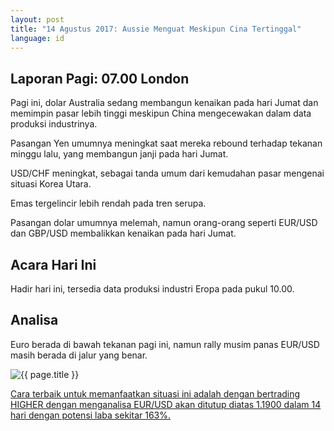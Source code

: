 ```yaml
---
layout: post
title: "14 Agustus 2017: Aussie Menguat Meskipun Cina Tertinggal"
language: id
---
```

## Laporan Pagi: 07.00 London

Pagi ini, dolar Australia sedang membangun kenaikan pada hari Jumat dan memimpin pasar lebih tinggi meskipun China mengecewakan dalam data produksi industrinya.

Pasangan Yen umumnya meningkat saat mereka rebound terhadap tekanan minggu lalu, yang membangun janji pada hari Jumat.

USD/CHF meningkat, sebagai tanda umum dari kemudahan pasar mengenai situasi Korea Utara.

Emas tergelincir lebih rendah pada tren serupa.

Pasangan dolar umumnya melemah, namun orang-orang seperti EUR/USD dan GBP/USD membalikkan kenaikan pada hari Jumat.

## Acara Hari Ini

Hadir hari ini, tersedia data produksi industri Eropa pada pukul 10.00.

## Analisa

Euro berada di bawah tekanan pagi ini, namun rally musim panas EUR/USD masih berada di jalur yang benar.

<img src="{{ site.url }}/images/id-14-aug-17.png" alt="{{ page.title }}" title="{{ page.title }}">

<a href="%LINK%%?currency=USD& market=forex&underlying=frxEURUSD&formname=higherlower&duration_amount=14&duration_units=d&amount=10&amount_type=payout&expiry_type=duration&barrier=1.19" target="_blank">Cara terbaik untuk memanfaatkan situasi ini adalah dengan bertrading HIGHER dengan menganalisa EUR/USD akan ditutup diatas 1.1900 dalam 14 hari dengan potensi laba sekitar 163%.</a>